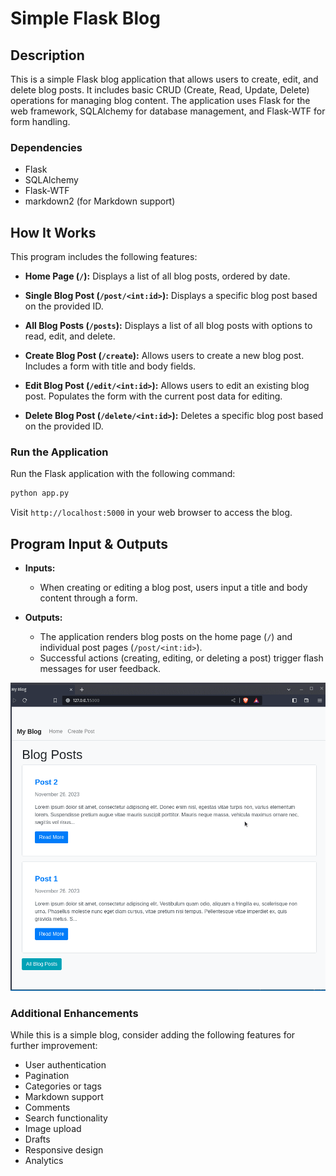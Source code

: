 # Simple Flask Blog

## Description

This is a simple Flask blog application that allows users to create, edit, and delete blog posts. It includes basic CRUD (Create, Read, Update, Delete) operations for managing blog content. The application uses Flask for the web framework, SQLAlchemy for database management, and Flask-WTF for form handling.

### Dependencies

- Flask
- SQLAlchemy
- Flask-WTF
- markdown2 (for Markdown support)

## How It Works

This program includes the following features:

- **Home Page (`/`):** Displays a list of all blog posts, ordered by date.

- **Single Blog Post (`/post/<int:id>`):** Displays a specific blog post based on the provided ID.

- **All Blog Posts (`/posts`):** Displays a list of all blog posts with options to read, edit, and delete.

- **Create Blog Post (`/create`):** Allows users to create a new blog post. Includes a form with title and body fields.

- **Edit Blog Post (`/edit/<int:id>`):** Allows users to edit an existing blog post. Populates the form with the current post data for editing.

- **Delete Blog Post (`/delete/<int:id>`):** Deletes a specific blog post based on the provided ID.


### Run the Application

Run the Flask application with the following command:

```bash
python app.py
```

Visit `http://localhost:5000` in your web browser to access the blog.


## Program Input & Outputs

- **Inputs:**
  - When creating or editing a blog post, users input a title and body content through a form.

- **Outputs:**
  - The application renders blog posts on the home page (`/`) and individual post pages (`/post/<int:id>`).
  - Successful actions (creating, editing, or deleting a post) trigger flash messages for user feedback.

![Blog Output](output/blog-output.gif)

### Additional Enhancements

While this is a simple blog, consider adding the following features for further improvement:

- User authentication
- Pagination
- Categories or tags
- Markdown support
- Comments
- Search functionality
- Image upload
- Drafts
- Responsive design
- Analytics
